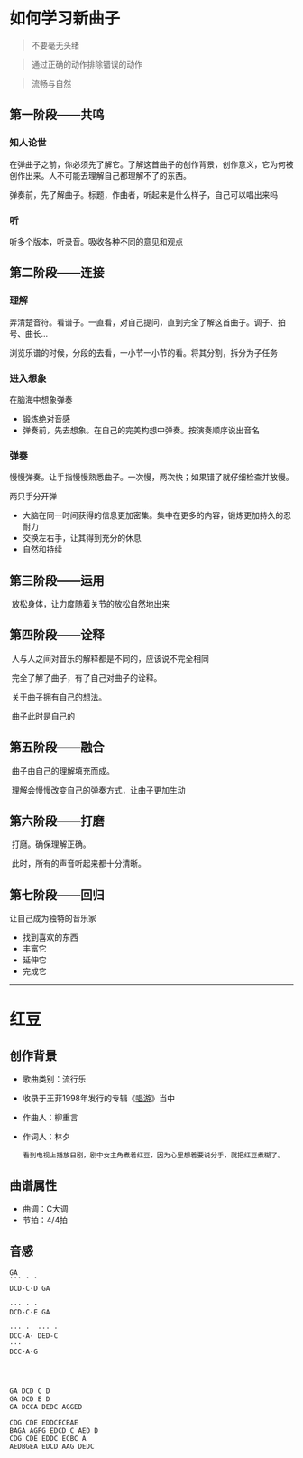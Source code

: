 # 如何学习新曲子

> 不要毫无头绪

> 通过正确的动作排除错误的动作

> 流畅与自然

## 第一阶段——共鸣

### 	知人论世

在弹曲子之前，你必须先了解它。了解这首曲子的创作背景，创作意义，它为何被创作出来。人不可能去理解自己都理解不了的东西。

弹奏前，先了解曲子。标题，作曲者，听起来是什么样子，自己可以唱出来吗 

### 	 听

听多个版本，听录音。吸收各种不同的意见和观点

## 第二阶段——连接

### 	理解

弄清楚音符。看谱子。一直看，对自己提问，直到完全了解这首曲子。调子、拍号、曲长...

浏览乐谱的时候，分段的去看，一小节一小节的看。将其分割，拆分为子任务

### 	进入想象

在脑海中想象弹奏

- 锻炼绝对音感
- 弹奏前，先去想象。在自己的完美构想中弹奏。按演奏顺序说出音名 

### 	弹奏

慢慢弹奏。让手指慢慢熟悉曲子。一次慢，两次快；如果错了就仔细检查并放慢。

两只手分开弹

- 大脑在同一时间获得的信息更加密集。集中在更多的内容，锻炼更加持久的忍耐力
- 交换左右手，让其得到充分的休息
- 自然和持续

## 第三阶段——运用

​	放松身体，让力度随着关节的放松自然地出来

## 第四阶段——诠释

​    人与人之间对音乐的解释都是不同的，应该说不完全相同

​	完全了解了曲子，有了自己对曲子的诠释。

​	关于曲子拥有自己的想法。

​	曲子此时是自己的

## 第五阶段——融合

​	曲子由自己的理解填充而成。

​	理解会慢慢改变自己的弹奏方式，让曲子更加生动

## 第六阶段——打磨

​	打磨。确保理解正确。

​	此时，所有的声音听起来都十分清晰。

## 第七阶段——回归

让自己成为独特的音乐家

- 找到喜欢的东西
- 丰富它
- 延伸它
- 完成它

---

# 红豆

## 创作背景

- 歌曲类别：流行乐

- 收录于王菲1998年发行的专辑《[唱游](https://baike.baidu.com/item/唱游/1381825)》当中

- 作曲人：柳重言

- 作词人：林夕

  ```
  看到电视上播放日剧，剧中女主角煮着红豆，因为心里想着要说分手，就把红豆煮糊了。
  ```

## 曲谱属性

- 曲调：C大调
- 节拍：4/4拍

## 音感

```
GA
``` ` `
DCD-C·D GA

··· · ·
DCD-C·E GA

··· ·  ··· · 
DCC-A· DED-C 
···  
DCC-A·G




GA DCD C D
GA DCD E D
GA DCCA DEDC AGGED

CDG CDE EDDCECBAE
BAGA AGFG EDCD C AED D
CDG CDE EDDC ECBC A
AEDBGEA EDCD AAG DEDC

```

